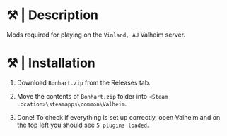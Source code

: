 # ⚒ | Description

Mods required for playing on the `Vinland, AU` Valheim server.

# ⚒ | Installation

1. Download `Bonhart.zip` from the Releases tab.

2. Move the contents of `Bonhart.zip` folder into `<Steam Location>\steamapps\common\Valheim`.

3. Done! To check if everything is set up correctly, open Valheim and on the top left you should see `5 plugins loaded`.
